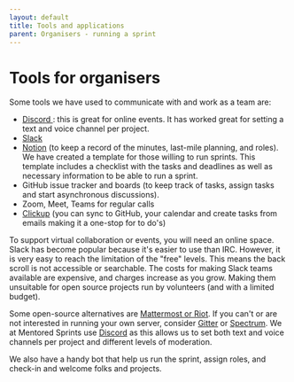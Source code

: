```yaml
---
layout: default
title: Tools and applications
parent: Organisers - running a sprint
---
```



# Tools for organisers

Some tools we have used to communicate with and work as a team are:

- [Discord ](https://discord.com/): this is great for online events. It has worked great for setting a text and voice channel per project.
- [Slack ](https://slack.com/intl/en-gb/)
- [Notion](https://www.notion.so/) (to keep a record of the minutes, last-mile planning, and roles). We have created a template for those willing to run sprints. This template includes a checklist with the tasks and deadlines as well as necessary information to be able to run a sprint.
-  GitHub issue tracker and boards (to keep track of tasks, assign tasks and start asynchronous discussions).
- Zoom, Meet, Teams for regular calls
- [Clickup](https://clickup.com/) (you can sync to GitHub, your calendar and create tasks from emails making it a one-stop for to do's)

To support virtual collaboration or events, you will need an online space. Slack has become popular because it's easier to use than IRC. However, it is very easy to reach the limitation of the "free" levels. This means the back scroll is not accessible or searchable. The costs for making Slack teams available are expensive, and charges increase as you grow. Making them unsuitable for open source projects run by volunteers (and with a limited budget).

Some open-source alternatives are [Mattermost or Riot](https://medium.com/ignation/time-to-replace-slack-who-will-win-mattermost-or-riot-matrix-a090e9cdc219). If you can't or are not interested in running your own server, consider [Gitter](https://gitter.im/) or [Spectrum](https://spectrum.chat/). We at Mentored Sprints use [Discord](https://discord.com) as this allows us to set both text and voice channels per project and different levels of moderation.

We also have a handy bot that help us run the sprint, assign roles, and check-in and welcome folks and projects.

